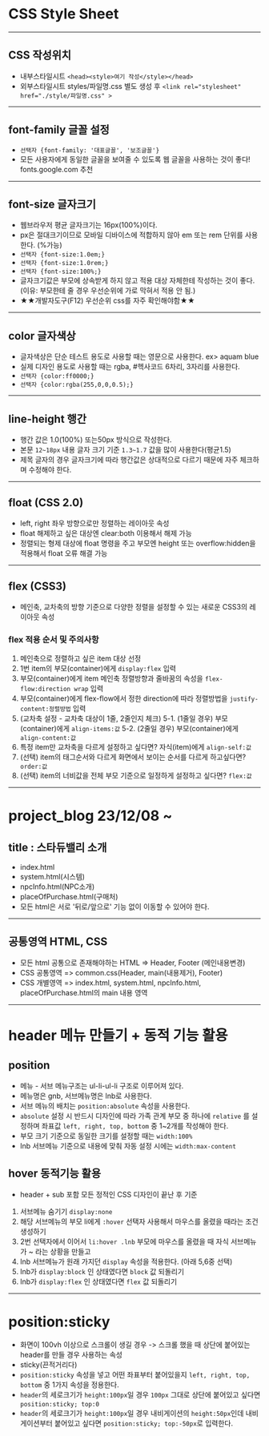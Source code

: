 # CSS Style Sheet
----
## CSS 작성위치
* 내부스타일시트 `<head><style>여기 작성</style></head>`
* 외부스타일시트 styles/파일명.css 별도 생성 후
    `<link rel="stylesheet" href="./style/파일명.css" >`
----
## font-family 글꼴 설정
* `선택자 {font-family: '대표글꼴', '보조글꼴'}`
* 모든 사용자에게 동일한 글꼴을 보여줄 수 있도록 웹 글꼴을 사용하는 것이 좋다! fonts.google.com 추천
----
## font-size 글자크기
* 웹브라우저 평균 글자크기는 16px(100%)이다.
* px은 절대크기이므로 모바일 디바이스에 적합하지 않아 em 또는 rem 단위를 사용한다. (%가능)
* `선택자 {font-size:1.0em;}`
* `선택자 {font-size:1.0rem;}`
* `선택자 {font-size:100%;}`
* 글자크기값은 부모에 상속받게 하지 않고 적용 대상 자체한테 작성하는 것이 좋다. (이유: 부모한테 줄 경우 우선순위에 가로 막혀서 적용 안 됨.)
* ★★개발자도구(F12) 우선순위 css를 자주 확인해야함★★
----
## color 글자색상
* 글자색상은 단순 테스트 용도로 사용할 때는 영문으로 사용한다. ex> aquam blue
* 실제 디자인 용도로 사용할 때는 rgba, #헥사코드 6차리, 3자리를 사용한다.
* `선택자 {color:ff0000;}`
* `선택자 {color:rgba(255,0,0,0.5);}`
----
## line-height 행간
* 행간 값은 1.0(100%) 또는50px 방식으로 작성한다.
* 본문 `12~18px` 내용 글자 크기 기준 `1.3~1.7` 값을 많이 사용한다(평균1.5)
* 제목 글자의 경우 글자크기에 따라 행간값은 상대적으로 다르기 때문에 자주 체크하며 수정해야 한다.
----
## float (CSS 2.0)
* left, right 좌우 방향으로만 정렬하는 레이아웃 속성
* float 해제하고 싶은 대상엔 clear:both 이용해서 해제 가능
* 정렬되는 형제 대상에 float 명령을 주고 부모엔 height 또는 overflow:hidden을 적용해서 float 오류 해결 가능
----
## flex (CSS3)
* 메인축, 교차축의 방향 기준으로 다양한 정렬을 설정할 수 있는 새로운 CSS3의 레이아웃 속성
### flex 적용 순서 및 주의사항
1. 메인축으로 정렬하고 싶은 item 대상 선정
2. 1번 item의 부모(container)에게 `display:flex` 입력
3. 부모(container)에게 item 메인축 정렬방향과 줄바꿈의 속성을 `flex-flow:direction wrap` 입력
4. 부모(container)에게 flex-flow에서 정한 direction에 따라 정렬방법을 `justify-content:정렬방법` 입력
5. (교차축 설정 - 교차축 대상이 1줄, 2줄인지 체크) 
5-1. (1줄일 경우) 부모(container)에게 `align-items:값`
5-2. (2줄일 경우) 부모(container)에게 `align-content:값`
6. 특정 item만 교차축을 다르게 설정하고 싶다면? 자식(item)에게 `align-self:값`
7. (선택) item의 태그순서와 다르게 화면에서 보이는 순서를 다르게 하고싶다면? `order:값`
8. (선택) item의 너비값을 전체 부모 기준으로 일정하게 설정하고 싶다면? `flex:값`
----
# project_blog 23/12/08 ~
## title : 스타듀밸리 소개
* index.html
* system.html(시스템)
* npcInfo.html(NPC소개)
* placeOfPurchase.html(구매처)
* 모든 html은 서로 '뒤로/앞으로' 기능 없이 이동할 수 있어야 한다.
----
## 공통영역 HTML, CSS
* 모든 html 공통으로 존재해야하는 HTML => Header, Footer (메인내용변경)
* CSS 공통영역 => common.css(Header, main(내용제거), Footer)
* CSS 개별영역 => index.html, system.html, npcInfo.html, placeOfPurchase.html의 main 내용 영역
----
# header 메뉴 만들기 + 동적 기능 활용
## position
* 메뉴 - 서브 메뉴구조는 ul-li-ul-li 구조로 이루어져 있다.
* 메뉴명은 gnb, 서브메뉴명은 lnb로 사용한다.
* 서브 메뉴의 배치는 `position:absolute` 속성을 사용한다.
* `absolute` 설정 시 반드시 디자인에 따라 가족 관계 부모 중 하나에 `relative` 를 설정하며 좌표값 `left, right, top, bottom` 중 1~2개를 작성해야 한다.
* 부모 크기 기준으로 동일한 크기를 설정할 때는 `width:100%`
* lnb 서브메뉴 기준으로 내용에 맞춰 자동 설정 시에는 `width:max-content`
## hover 동적기능 활용
* header + sub 포함 모든 정적인 CSS 디자인이 끝난 후 기준
1. 서브메뉴 숨기기 `display:none`
2. 해당 서브메뉴의 부모 li에게 `:hover` 선택자 사용해서 마우스를 올렸을 때라는 조건 생성하기
3. 2번 선택자에서 이어서 `li:hover .lnb` 부모에 마우스를 올렸을 때 자식 서브메뉴가 ~ 라는 상황을 만들고
4. lnb 서브메뉴가 원래 가지던 `display` 속성을 적용한다. (아래 5,6중 선택)
5. lnb가 `display:block` 인 상태였다면 `block` 값 되돌리기
5. lnb가 `display:flex` 인 상태였다면 `flex` 값 되돌리기
----
# position:sticky
* 화면이 100vh 이상으로 스크롤이 생길 경우 -> 스크롤 했을 때 상단에 붙어있는 header를 만들 경우 사용하는 속성
* sticky(끈적거리다)
* `position:sticky` 속성을 넣고 어떤 좌표부터 붙어있을지 `left, right, top, bottom` 중 1가지 속성을 정용한다.
* `header`의 세로크기가 `height:100px`일 경우 `100px` 그대로 상단에 붙어있고 싶다면 `position:sticky; top:0`
* `header`의 세로크기가 `height:100px`일 경우 내비게이션의 `height:50px`인데 내비게이션부터 붙어있고 싶다면 `position:sticky; top:-50px`로 입력한다.
